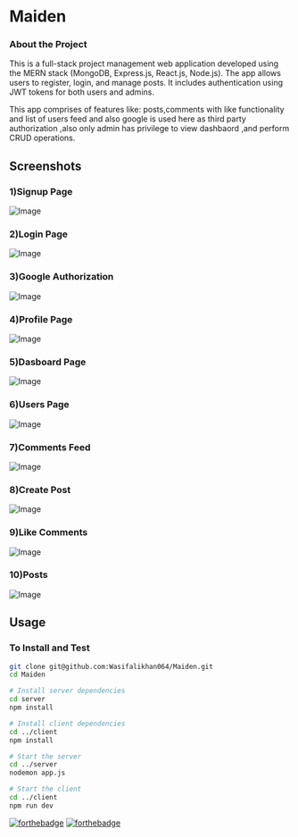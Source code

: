 # Maiden

### About the Project

This is a full-stack project management web application developed using the MERN stack (MongoDB, Express.js, React.js, Node.js). The app allows users to register, login, and manage posts. It includes authentication using JWT tokens for both users and admins.

This app comprises of features like: posts,comments with like functionality and list of users feed and also google is used here as third party authorization ,also only admin has privilege to view dashbaord ,and perform CRUD operations.

## Screenshots
### 1)Signup Page

![Image](https://github.com/Wasifalikhan064/wexaAiAssignment/blob/main/client/public/signUp.PNG "Image")

### 2)Login Page

![Image](https://github.com/Wasifalikhan064/wexaAiAssignment/blob/main/client/public/LogIn.PNG "Image")

### 3)Google Authorization

![Image](https://github.com/Wasifalikhan064/wexaAiAssignment/blob/main/client/public/googleAuth.PNG "Image")

### 4)Profile Page

![Image](https://github.com/Wasifalikhan064/wexaAiAssignment/blob/main/client/public/profile.PNG "Image")

### 5)Dasboard Page

![Image](https://github.com/Wasifalikhan064/wexaAiAssignment/blob/main/client/public/dashbaord.PNG "Image")

### 6)Users Page

![Image](https://github.com/Wasifalikhan064/wexaAiAssignment/blob/main/client/public/userFeed.PNG "Image")


### 7)Comments Feed

![Image](https://github.com/Wasifalikhan064/wexaAiAssignment/blob/main/client/public/commentFeed.PNG "Image")

### 8)Create Post

![Image](https://github.com/Wasifalikhan064/wexaAiAssignment/blob/main/client/public/createPost.PNG "Image")

### 9)Like Comments

![Image](https://github.com/Wasifalikhan064/wexaAiAssignment/blob/main/client/public/comments.PNG "Image")

### 10)Posts

![Image](https://github.com/Wasifalikhan064/wexaAiAssignment/blob/main/client/public/postFeed.PNG "Image")


## Usage

### To Install and Test

```bash
git clone git@github.com:Wasifalikhan064/Maiden.git
cd Maiden
```

```bash
# Install server dependencies
cd server
npm install

# Install client dependencies
cd ../client
npm install

```

```bash
# Start the server
cd ../server
nodemon app.js

# Start the client
cd ../client
npm run dev

```

[![forthebadge](https://forthebadge.com/images/badges/built-with-love.svg)](https://forthebadge.com) [![forthebadge](https://forthebadge.com/images/badges/made-with-javascript.svg)](https://forthebadge.com)
